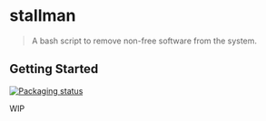 # stallman
>A bash script to remove non-free software from the system.

## Getting Started
[![Packaging status](https://repology.org/badge/vertical-allrepos/stallman.svg)](https://repology.org/project/stallman/versions)

WIP
